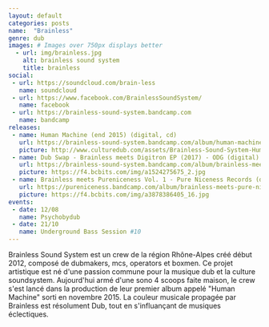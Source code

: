 ```yaml
---
layout: default
categories: posts
name:  "Brainless"
genre: dub
images: # Images over 750px displays better
  - url: img/brainless.jpg
    alt: brainless sound system
    title: brainless
social:
 - url: https://soundcloud.com/brain-less
   name: soundcloud
 - url: https://www.facebook.com/BrainlessSoundSystem/
   name: facebook
 - url: https://brainless-sound-system.bandcamp.com
   name: bandcamp
releases:
 - name: Human Machine (end 2015) (digital, cd)
   url: https://brainless-sound-system.bandcamp.com/album/human-machine-lp
   picture: http://www.culturedub.com/assets/Brainless-Sound-System-Human-Machine.jpg
 - name: Dub Swap - Brainless meets Digitron EP (2017) - ODG (digital)
   url: https://brainless-sound-system.bandcamp.com/album/brainless-meets-digitron-dub-swap-ep
   picture: https://f4.bcbits.com/img/a1524275675_2.jpg
 - name: Brainless meets Pureniceness Vol. 1 - Pure Niceness Records (digital, cd)
   url: https://pureniceness.bandcamp.com/album/brainless-meets-pure-niceness-vol-1
   picture: https://f4.bcbits.com/img/a3878386405_16.jpg
events:
 - date: 12/08
   name: Psychobydub
 - date: 21/10
   name: Underground Bass Session #10
---
```

Brainless Sound System est un crew de la région Rhône-Alpes créé début 2012, composé de dubmakers, mcs, operators et boxmen.
Ce projet artistique est né d'une passion commune pour la musique dub et la culture soundsystem.
Aujourd'hui armé d'une sono 4 scoops faite maison, le crew s'est lancé dans la production de leur premier album appelé "Human Machine" sorti en novembre 2015.
La couleur musicale propagée par Brainless est résolument Dub, tout en s'influançant de musiques éclectiques.
